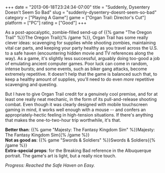 +++
date = "2013-06-18T23:24:34-07:00"
title = "Suddenly, Dysentery Doesn't Seem So Bad"
slug = "suddenly-dysentery-doesnt-seem-so-bad"
category = ["Playing A Game"]
game = ["Organ Trail: Director's Cut"]
platform = ["PC"]
rating = ["Good"]
+++

As a post-apocalyptic, zombie-filled send-up of {{% game "The Oregon Trail" %}}The Oregon Trail{{% /game %}}, Organ Trail has some really clever ideas: scavenging for supplies while shooting zombies, maintaining vital car parts, and keeping your party healthy as you travel across the U.S. to a safe haven (encountering hidden movie and TV references along the way).  As a game, it's slightly less successful, arguably doing too-good a job of emulating ancient computer games.  Poor luck can come in random, intense bursts; and some events, such as biker gang attacks, become extremely repetitive.  It doesn't help that the game is balanced such that, to keep a healthy amount of supplies, you'll need to do even <i>more</i> repetitive scavenging and questing.

But I have to give Organ Trail credit for a genuinely cool premise, and for at least one really neat mechanic, in the form of its pull-and-release shooting combat.  Even though it was clearly designed with mobile touchscreen gaming in mind, it works well enough with a mouse -- and confers an appropriately-hectic feeling in high-tension situations.  If there's anything that makes the one-to-two-hour trip worthwhile, it's that.

<b>Better than</b>: {{% game "Majesty: The Fantasy Kingdom Sim" %}}Majesty: The Fantasy Kingdom Sim{{% /game %}}  
<b>Not as good as</b>: {{% game "Swords &amp; Soldiers" %}}Swords &amp; Soldiers{{% /game %}}  
<b>Extra-special props</b>: for the Breaking Bad reference in the Albuquerque portrait.  The game's art is light, but a really nice touch.

<i>Progress: Reached the Safe Haven on Easy.</i>